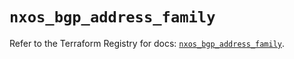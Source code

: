 # `nxos_bgp_address_family`

Refer to the Terraform Registry for docs: [`nxos_bgp_address_family`](https://registry.terraform.io/providers/ciscodevnet/nxos/0.5.10/docs/resources/bgp_address_family).

